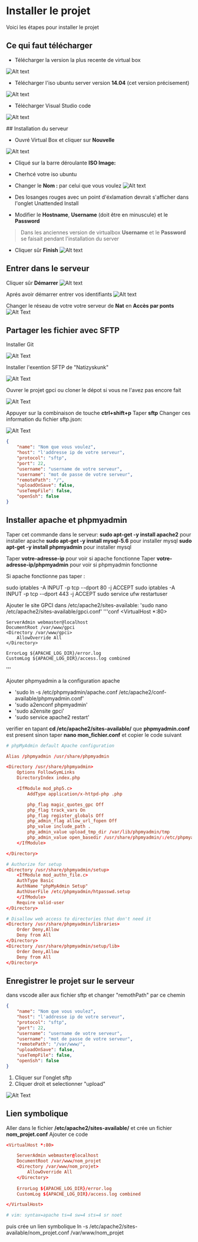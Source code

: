 # Installer le projet

Voici les étapes pour installer le projet

## Ce qui faut télécharger

- Télécharger la version la plus recente de virtual box

![Alt text](img/virtual-box.png)

- Télécharger l'iso ubuntu server version **14.04** (cet version précisement)

![Alt text](img/serveur-ubuntu-14-04.png)

- Télécharger Visual Studio code

![Alt text](img/vscode.png)

## Installation du serveur  

- Ouvré Virtual Box et cliquer sur **Nouvelle**

![Alt text](img/interface-virtualbox.png)

- Cliqué sur la barre déroulante **ISO Image:**
- Cherhcé votre iso ubuntu
- Changer le **Nom :** par celui que vous voulez
![Alt text](img/choisir-iso.png)

- Des losanges rouges avec un point d'éxlamation devrait s'afficher dans l'onglet Unattended Install
- Modifier le **Hostname**, **Username** (doit être en minuscule) et le **Password**

> Dans les anciennes version de virtualbox **Username** et le **Password** se faisait pendant l'installation du server

- Cliquer sûr **Finish**
![Alt text](img/changer-identifiant.png)

## Entrer dans le serveur  

Cliquer sûr **Démarrer**
![Alt text](img/demarrer-serveur.png)

Aprés avoir démarrer entrer vos identifiants
![Alt text](img/identifiant-seveur.png)

Changer le réseau de votre votre serveur de **Nat** en **Accès par ponts**
![Alt Text](gif/changer-reseau.gif)

## Partager les fichier avec SFTP

Installer Git

![Alt Text](img/git.png)

Installer l'exention SFTP de "Natizyskunk"

![Alt Text](gif/extension-sftp.gif)

Ouvrer le projet gpci ou cloner le dépot si vous ne l'avez pas encore fait

![Alt Text](gif/cloner-projet.gif)

Appuyer sur la combinaison de touche **ctrl+shift+p**
Taper **sftp**
Changer ces information du fichier sftp.json:

![Alt Text](gif/sftp.gif)

```json
{
    "name": "Nom que vous voulez",
    "host": "l'addresse ip de votre serveur",
    "protocol": "sftp",
    "port": 22,
    "username": "username de votre serveur",
    "username": "mot de passe de votre serveur",
    "remotePath": "/",
    "uploadOnSave": false,
    "useTempFile": false,
    "openSsh": false
}
```

## Installer apache et phpmyadmin


Taper cet commande dans le serveur:
**sudo apt-get -y install apache2** pour installer apache
**sudo apt-get -y install mysql-5.6** pour installer mysql
**sudo apt-get -y install phpmyadmin** pour installer mysql

Taper **votre-adresse-ip** pour voir si apache fonctionne
Taper **votre-adresse-ip/phpmyadmin** pour voir si phpmyadmin fonctionne

Si apache fonctionne pas taper :

sudo iptables -A INPUT -p tcp --dport 80 -j ACCEPT
sudo iptables -A INPUT -p tcp --dport 443 -j ACCEPT
sudo service ufw restartuser

Ajouter le site GPCI dans /etc/apache2/sites-available:
'sudo nano /etc/apache2/sites-available/gpci.conf'
'''conf
<VirtualHost *:80>

	ServerAdmin webmaster@localhost
	DocumentRoot /var/www/gpci
	<Directory /var/www/gpci>
		AllowOverride All
	</Directory>			
	
	ErrorLog ${APACHE_LOG_DIR}/error.log
	CustomLog ${APACHE_LOG_DIR}/access.log combined

</VirtualHost>
'''

Ajouter phpmyadmin  a la configuration apache
- 'sudo ln -s /etc/phpmyadmin/apache.conf /etc/apache2/conf-available/phpmyadmin.conf'
- 'sudo a2enconf phpmyadmin'
- 'sudo a2ensite gpci'
- 'sudo service apache2 restart'

verifier en tapant **cd /etc/apache2/sites-available/** que **phpmyadmin.conf** est present
sinon taper **nano mon_fichier.conf** et copier le code suivant

```conf
# phpMyAdmin default Apache configuration

Alias /phpmyadmin /usr/share/phpmyadmin

<Directory /usr/share/phpmyadmin>
	Options FollowSymLinks
	DirectoryIndex index.php

	<IfModule mod_php5.c>
		AddType application/x-httpd-php .php

		php_flag magic_quotes_gpc Off
		php_flag track_vars On
		php_flag register_globals Off
		php_admin_flag allow_url_fopen Off
		php_value include_path .
		php_admin_value upload_tmp_dir /var/lib/phpmyadmin/tmp
		php_admin_value open_basedir /usr/share/phpmyadmin/:/etc/phpmyadmin/:/var/lib/phpmyadmin/:/usr/share/php/php-gettext/:/usr/share/javascript/
	</IfModule>

</Directory>

# Authorize for setup
<Directory /usr/share/phpmyadmin/setup>
    <IfModule mod_authn_file.c>
    AuthType Basic
    AuthName "phpMyAdmin Setup"
    AuthUserFile /etc/phpmyadmin/htpasswd.setup
    </IfModule>
    Require valid-user
</Directory>

# Disallow web access to directories that don't need it
<Directory /usr/share/phpmyadmin/libraries>
    Order Deny,Allow
    Deny from All
</Directory>
<Directory /usr/share/phpmyadmin/setup/lib>
    Order Deny,Allow
    Deny from All
</Directory>
```

## Enregistrer le projet sur le serveur

dans vscode aller aux fichier sftp et changer "remothPath" par ce chemin 

```json
{
    "name": "Nom que vous voulez",
    "host": "l'addresse ip de votre serveur",
    "protocol": "sftp",
    "port": 22,
    "username": "username de votre serveur",
    "username": "mot de passe de votre serveur",
    "remotePath": "/var/www/",
    "uploadOnSave": false,
    "useTempFile": false,
    "openSsh": false
}
```

1. Cliquer sur l'onglet sftp
2. Cliquer droit et selectionner "upload"

![Alt Text](img/sftp-upload.png)

## Lien symbolique

Aller dans le fichier **/etc/apache2/sites-available/** et crée un fichier **nom_projet.conf**
Ajouter ce code

```conf
<VirtualHost *:80>

	ServerAdmin webmaster@localhost
	DocumentRoot /var/www/nom_projet
	<Directory /var/www/nom_projet>
		AllowOverride All
	</Directory>			
	
	ErrorLog ${APACHE_LOG_DIR}/error.log
	CustomLog ${APACHE_LOG_DIR}/access.log combined

</VirtualHost>

# vim: syntax=apache ts=4 sw=4 sts=4 sr noet
```

puis crée un lien symbolique ln -s /etc/apache2/sites-available/nom_projet.conf /var/www/nom_projet
